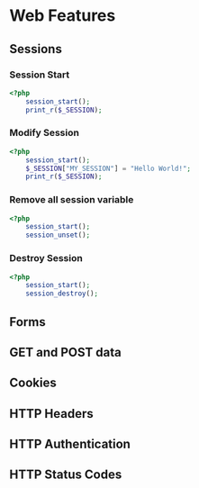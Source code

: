 # Web Features
## Sessions
### Session Start
```php
<?php
    session_start();
    print_r($_SESSION);
```
### Modify Session
```php
<?php
    session_start();
    $_SESSION["MY_SESSION"] = "Hello World!";
    print_r($_SESSION);
```
### Remove all session variable
```php
<?php
    session_start();
    session_unset(); 
```
### Destroy Session
```php
<?php
    session_start();
    session_destroy(); 
```
## Forms
## GET and POST data
## Cookies
## HTTP Headers
## HTTP Authentication
## HTTP Status Codes 